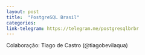 ```yaml
---
layout: post
title:  "PostgreSQL Brasil"
categories: 
link-telegram: https://telegram.me/postgresqlbrbr
---
```

Colaboração: Tiago de Castro (@tiagobevilaqua)
